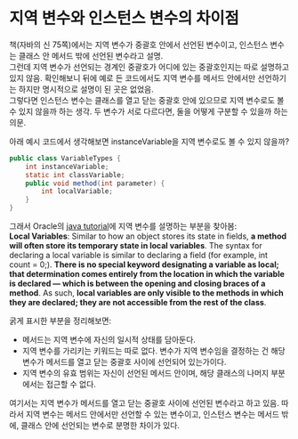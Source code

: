 # 지역 변수와 인스턴스 변수의 차이점

책(자바의 신 75쪽)에서는 지역 변수가 중괄호 안에서 선언된 변수이고, 인스턴스 변수는 클래스 안 메서드 밖에 선언된 변수라고 설명.   
그런데 지역 변수가 선언되는 경계인 중괄호가 어디에 있는 중괄호인지는 따로 설명하고 있지 않음. 확인해보니 뒤에 예로 든 코드에서도 지역 변수를 메서드 안에서만 선언하기는 하지만 명시적으로 설명이 된 곳은 없었음.   
그렇다면 인스턴스 변수는 클래스를 열고 닫는 중괄호 안에 있으므로 지역 변수로도 볼 수 있지 않을까 하는 생각. 두 변수가 서로 다르다면, 둘을 어떻게 구분할 수 있을까 하는 의문.

아래 예시 코드에서 생각해보면 instanceVariable을 지역 변수로도 볼 수 있지 않을까?
```java
public class VariableTypes {
	int instanceVariable;
	static int classVariable;
	public void method(int parameter) {
		int localVariable;
	}
}
```

그래서 Oracle의 [java tutorial](https://docs.oracle.com/javase/tutorial/java/nutsandbolts/variables.html)에 지역 변수를 설명하는 부분을 찾아봄:   
**Local Variables**: Similar to how an object stores its state in fields, **a method will often store its temporary state in local variables**. The syntax for declaring a local variable is similar to declaring a field (for example, int count = 0;). **There is no special keyword designating a variable as local; that determination comes entirely from the location in which the variable is declared — which is between the opening and closing braces of a method**. As such, **local variables are only visible to the methods in which they are declared; they are not accessible from the rest of the class**.

굵게 표시한 부분을 정리해보면:
- 메서드는 지역 변수에 자신의 일시적 상태를 담아둔다.
- 지역 변수를 가리키는 키워드는 따로 없다. 변수가 지역 변수임을 결정하는 건 해당 변수가 메서드를 열고 닫는 중괄호 사이에 선언되어 있는가이다.
- 지역 변수의 유효 범위는 자신이 선언된 메서드 안이며, 해당 클래스의 나머지 부분에서는 접근할 수 없다.

여기서는 지역 변수가 메서드를 열고 닫는 중괄호 사이에 선언된 변수라고 하고 있음. 따라서 지역 변수는 메서드 안에서만 선언할 수 있는 변수이고, 인스턴스 변수는 메서드 밖에, 클래스 안에 선언되는 변수로 분명한 차이가 있다.
